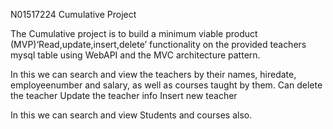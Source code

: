 N01517224 Cumulative Project 

The  Cumulative project is to build a minimum viable product (MVP)‘Read,update,insert,delete’ functionality on the provided teachers mysql table using WebAPI 
and the MVC architecture pattern.

In this we can search and view the teachers by their names, hiredate, employeenumber and salary, as well as courses taught by them.
Can delete the teacher
Update the teacher info
Insert new teacher

In this we can search and view Students and courses also.

